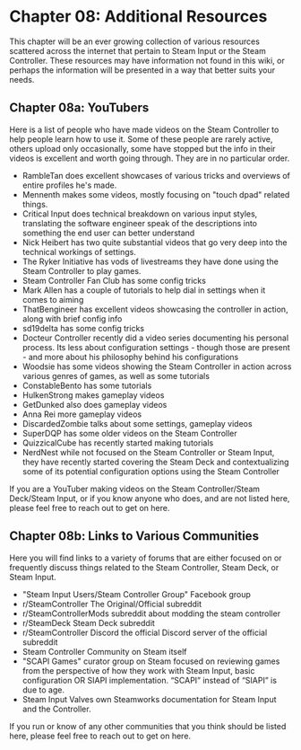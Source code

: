 # Chapter 08: Additional Resources

This chapter will be an ever growing collection of various resources scattered across the internet that pertain to Steam Input or the Steam Controller. These resources may have information not found in this wiki, or perhaps the information will be presented in a way that better suits your needs.

## Chapter 08a: YouTubers

Here is a list of people who have made videos on the Steam Controller to help people learn how to use it. Some of these people are rarely active, others upload only occasionally, some have stopped but the info in their videos is excellent and worth going through. They are in no particular order.

* RambleTan does excellent showcases of various tricks and overviews of entire profiles he's made.
* Mennenth makes some videos, mostly focusing on "touch dpad" related things.
* Critical Input does technical breakdown on various input styles, translating the software engineer speak of the descriptions into something the end user can better understand
* Nick Heibert has two quite substantial videos that go very deep into the technical workings of settings.
* The Ryker Initiative has vods of livestreams they have done using the Steam Controller to play games.
* Steam Controller Fan Club has some config tricks
* Mark Allen has a couple of tutorials to help dial in settings when it comes to aiming
* ThatBengineer has excellent videos showcasing the controller in action, along with brief config info
* sd19delta has some config tricks
* Docteur Controller recently did a video series documenting his personal process. Its less about configuration settings - though those are present - and more about his philosophy behind his configurations
* Woodsie has some videos showing the Steam Controller in action across various genres of games, as well as some tutorials
* ConstableBento has some tutorials
* HulkenStrong makes gameplay videos
* GetDunked also does gameplay videos
* Anna Rei more gameplay videos
* DiscardedZombie talks about some settings, gameplay videos
* SuperDQP has some older videos on the Steam Controller
* QuizzicalCube has recently started making tutorials
* NerdNest while not focused on the Steam Controller or Steam Input, they have recently started covering the Steam Deck and contextualizing some of its potential configuration options using the Steam Controller

If you are a YouTuber making videos on the Steam Controller/Steam Deck/Steam Input, or if you know anyone who does, and are not listed here, please feel free to reach out to get on here.

## Chapter 08b: Links to Various Communities

Here you will find links to a variety of forums that are either focused on or frequently discuss things related to the Steam Controller, Steam Deck, or Steam Input.

* "Steam Input Users/Steam Controller Group" Facebook group
* r/SteamController The Original/Official subreddit
* r/SteamControllerMods subreddit about modding the steam controller
* r/SteamDeck Steam Deck subreddit
* r/SteamController Discord the official Discord server of the official subreddit
* Steam Controller Community on Steam itself
* "SCAPI Games" curator group on Steam focused on reviewing games from the perspective of how they work with Steam Input, basic configuration OR SIAPI implementation. “SCAPI” instead of “SIAPI” is due to age.
* Steam Input Valves own Steamworks documentation for Steam Input and the Controller.

If you run or know of any other communities that you think should be listed here, please feel free to reach out to get on here.
